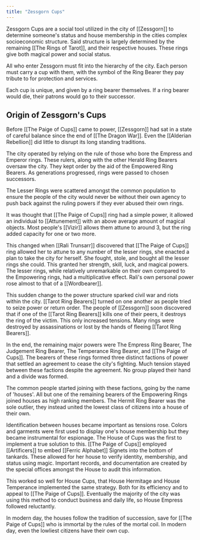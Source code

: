 ```yaml
---
title: "Zessgorn Cups"
---
```

Zessgorn Cups are a social tool utilized in the city of [[Zessgorn]] to determine someone's status and house membership in the cities complex socioeconomic structure. Said structure is largely determined by the remaining [[The Rings of Tarot]], and their respective houses. These rings give both magical power and social status.

All who enter Zessgorn must fit into the hierarchy of the city. Each person must carry a cup with them, with the symbol of the Ring Bearer they pay tribute to for protection and services.

Each cup is unique, and given by a ring bearer themselves. If a ring bearer would die, their patrons would go to their successor.

## Origin of Zessgorn's Cups
Before [[The Paige of Cups]] came to power, [[Zessgorn]] had sat in a state of careful balance since the end of [[The Dragon War]]. Even the [[Alderian Rebellion]] did little to disrupt its long standing traditions.

The city operated by relying on the rule of those who bore the Empress and Emperor rings. These rulers, along with the other Herald Ring Bearers oversaw the city. They kept order by the aid of the Empowered Ring Bearers. As generations progressed, rings were passed to chosen successors.

The Lesser Rings were scattered amongst the common population to ensure the people of the city would never be without their own agency to push back against the ruling powers if they ever abused their own rings.

It was thought that [[The Paige of Cups]] ring had a simple power, it allowed an individual to [[Attunement]] with an above average amount of magical objects. Most people's [[Vizir]] allows them attune to around 3, but the ring added capacity for one or two more.

This changed when [[Rali Trunsarr]] discovered that [[The Paige of Cups]] ring allowed her to attune to any number of the lesser rings, she enacted a plan to take the city for herself. She fought, stole, and bought all the lesser rings she could. This granted her strength, skill, luck, and magical powers. The lesser rings, while relatively unremarkable on their own compared to the Empowering rings, had a multiplicative effect. Rali's own personal power rose almost to that of a [[Wordbearer]].

This sudden change to the power structure sparked civil war and riots within the city. [[Tarot Ring Bearers]] turned on one another as people tried to seize power or return order. The people of [[Zessgorn]] soon discovered that if one of the [[Tarot Ring Bearers]] kills one of their peers, it destroys the ring of the victim. This only increased tensions. Many rings were destroyed by assassinations or lost by the hands of fleeing [[Tarot Ring Bearers]].

In the end, the remaining major powers were The Empress Ring Bearer, The Judgement Ring Bearer, The Temperance Ring Bearer, and [[The Paige of Cups]]. The bearers of these rings formed three distinct factions of power that settled an agreement to cease the city's fighting. Much tension stayed between these factions despite the agreement. No group played their hand and a divide was formed.

The common people started joining with these factions, going by the name of 'houses'. All but one of the remaining bearers of the Empowering Rings joined houses as high ranking members. The Hermit Ring Bearer was the sole outlier, they instead united the lowest class of citizens into a house of their own.

Identification between houses became important as tensions rose. Colors and garments were first used to display one's house membership but they became instrumental for espionage. The House of Cups was the first to implement a true solution to this. [[The Paige of Cups]] employed [[Artificers]] to embed [[Ferric Alphabet]] Signets into the bottom of tankards. These allowed for her house to verify identity, membership, and status using magic. Important records, and documentation are created by the special offices amongst the House to audit this information.

This worked so well for House Cups, that House Hermitage and House Temperance implemented the same strategy. Both for its efficiency and to appeal to [[The Paige of Cups]]. Eventually the majority of the city was using this method to conduct business and daily life, so House Empress followed reluctantly.

In modern day, the houses follow the tradition of succession, save for [[The Paige of Cups]] who is immortal by the rules of the mortal coil. In modern day, even the lowliest citizens have their own cup.
